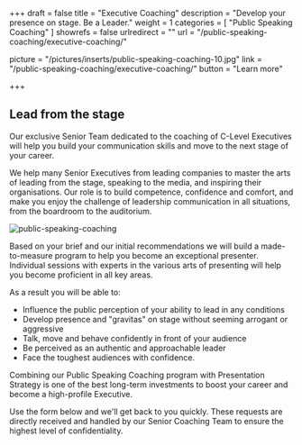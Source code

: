 +++
draft 		= false
title 		= "Executive Coaching"
description	= "Develop your presence on stage. Be a Leader."
weight		= 1
categories	= [ "Public Speaking Coaching" ]
showrefs	= false
urlredirect	= ""
url 			= "/public-speaking-coaching/executive-coaching/"

picture		= "/pictures/inserts/public-speaking-coaching-10.jpg"
link			= "/public-speaking-coaching/executive-coaching/"
button		= "Learn more"

+++


## Lead from the stage


Our exclusive Senior Team dedicated to the coaching of C-Level Executives will help you build your communication skills and move to the next stage of your career.

We help many Senior Executives from leading companies to master the arts of leading from the stage, speaking to the media, and inspiring their organisations. Our role is to build competence, confidence and comfort, and make you enjoy the challenge of leadership communication in all situations, from the boardroom to the auditorium.

![public-speaking-coaching][pic1]

Based on your brief and our initial recommendations we will build a made-to-measure program to help you become an exceptional presenter. Individual sessions with experts in the various arts of presenting will help you become proficient in all key areas.

As a result you will be able to:

* Influence the public perception of your ability to lead in any conditions
* Develop presence and "gravitas" on stage without seeming arrogant or aggressive
* Talk, move and behave confidently in front of your audience
* Be perceived as an authentic and approachable leader
* Face the toughest audiences with confidence.

Combining our Public Speaking Coaching program with Presentation Strategy is one of the best long-term investments to boost your career and become a high-profile Executive.

Use the form below and we'll get back to you quickly. These requests are directly received and handled by our Senior Coaching Team to ensure the highest level of confidentiality.

[pic1]: /pictures/public-speaking-coaching/public-speaking-coaching/public-speaking-coaching.jpg